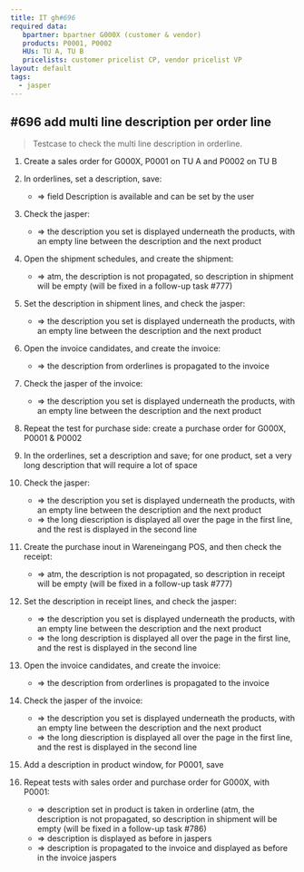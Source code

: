 ```yaml
---
title: IT gh#696
required data:
   bpartner: bpartner G000X (customer & vendor)
   products: P0001, P0002
   HUs: TU A, TU B
   pricelists: customer pricelist CP, vendor pricelist VP   
layout: default
tags:
  - jasper
---
```

## #696 add multi line description per order line

> Testcase to check the multi line description in orderline.

1. Create a sales order for G000X, P0001 on TU A and P0002 on TU B

1. In orderlines, set a description, save:
	* => field Description is available and can be set by the user

1. Check the jasper:
	* => the description you set is displayed underneath the products, with an empty line between the description and the next product
	
1. Open the shipment schedules, and create the shipment:
	* => atm, the description is not propagated, so description in shipment will be empty (will be fixed in a follow-up task #777)
	
1. Set the description in shipment lines, and check the jasper:
	* => the description you set is displayed underneath the products, with an empty line between the description and the next product
	
1. Open the invoice candidates, and create the invoice:
	* => the description from orderlines is propagated to the invoice

1. Check the jasper of the invoice:
	* => the description you set is displayed underneath the products, with an empty line between the description and the next product
	
1. Repeat the test for purchase side: create a purchase order for G000X, P0001 & P0002

1. In the orderlines, set a description and save; for one product, set a very long description that will require a lot of space

1. Check the jasper:
	* => the description you set is displayed underneath the products, with an empty line between the description and the next product
	* => the long diescription is displayed all over the page in the first line, and the rest is displayed in the second line
	
1. Create the purchase inout in Wareneingang POS, and then check the receipt:
	* => atm, the description is not propagated, so description in receipt will be empty (will be fixed in a follow-up task #777)
	
1. Set the description in receipt lines, and check the jasper:
	* => the description you set is displayed underneath the products, with an empty line between the description and the next product
	* => the long description is displayed all over the page in the first line, and the rest is displayed in the second line
	
1. Open the invoice candidates, and create the invoice:
	* => the description from orderlines is propagated to the invoice

1. Check the jasper of the invoice:
	* => the description you set is displayed underneath the products, with an empty line between the description and the next product
	* => the long diescription is displayed all over the page in the first line, and the rest is displayed in the second line
	
1. Add a description in product window, for P0001, save

1. Repeat tests with sales order and purchase order for G000X, with P0001:
	* => description set in product is taken in orderline (atm, the description is not propagated, so description in shipment will be empty (will be fixed in a follow-up task #786)
	* => description is displayed as before in jaspers
	* => description is propagated to the invoice and displayed as before in the invoice jaspers
